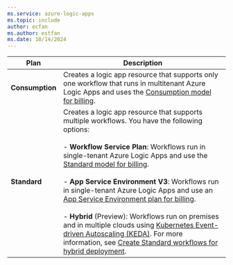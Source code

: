 ```yaml
---
ms.service: azure-logic-apps
ms.topic: include
author: ecfan
ms.author: estfan
ms.date: 10/14/2024
---
```


   | Plan | Description |
   |------|-------------|
   | **Consumption** | Creates a logic app resource that supports only one workflow that runs in multitenant Azure Logic Apps and uses the [Consumption model for billing](../logic-apps-pricing.md#consumption-pricing). |
   | **Standard** | Creates a logic app resource that supports multiple workflows. You have the following options: <br><br>- **Workflow Service Plan**: Workflows run in single-tenant Azure Logic Apps and use the [Standard model for billing](../logic-apps-pricing.md#standard-pricing). <br><br>- **App Service Environment V3**: Workflows run in single-tenant Azure Logic Apps and use an [App Service Environment plan for billing](../../app-service/environment/overview.md#pricing). <br><br>- **Hybrid** (Preview): Workflows run on premises and in multiple clouds using [Kubernetes Event-driven Autoscaling (KEDA)](/azure/aks/keda-about). For more information, see [Create Standard workflows for hybrid deployment](../create-standard-workflows-hybrid-deployment.md). |